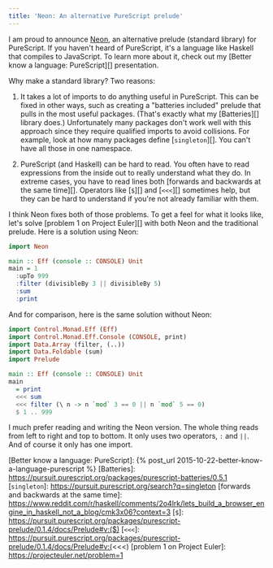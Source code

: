 ```yaml
---
title: 'Neon: An alternative PureScript prelude'
---
```


I am proud to announce [Neon][], an alternative prelude (standard library) for
PureScript. If you haven't heard of PureScript, it's a language like Haskell
that compiles to JavaScript. To learn more about it, check out my [Better know
a language: PureScript][] presentation.

Why make a standard library? Two reasons:

1.  It takes a lot of imports to do anything useful in PureScript. This can be
    fixed in other ways, such as creating a "batteries included" prelude that
    pulls in the most useful packages. (That's exactly what my [Batteries][]
    library does.) Unfortunately many packages don't work well with this
    approach since they require qualified imports to avoid collisions. For
    example, look at how many packages define [`singleton`][]. You can't have
    all those in one namespace.

2.  PureScript (and Haskell) can be hard to read. You often have to read
    expressions from the inside out to really understand what they do. In
    extreme cases, you have to read lines both [forwards and backwards at the
    same time][]. Operators like [`$`][] and [`<<<`][] sometimes help, but they
    can be hard to understand if you're not already familiar with them.

I think Neon fixes both of those problems. To get a feel for what it looks
like, let's solve [problem 1 on Project Euler][] with both Neon and the
traditional prelude. Here is a solution using Neon:

``` purescript
import Neon

main :: Eff (console :: CONSOLE) Unit
main = 1
  :upTo 999
  :filter (divisibleBy 3 || divisibleBy 5)
  :sum
  :print
```

And for comparison, here is the same solution without Neon:

``` purescript
import Control.Monad.Eff (Eff)
import Control.Monad.Eff.Console (CONSOLE, print)
import Data.Array (filter, (..))
import Data.Foldable (sum)
import Prelude

main :: Eff (console :: CONSOLE) Unit
main
  = print
  <<< sum
  <<< filter (\ n -> n `mod` 3 == 0 || n `mod` 5 == 0)
  $ 1 .. 999
```

I much prefer reading and writing the Neon version. The whole thing reads from
left to right and top to bottom. It only uses two operators, `:` and `||`. And
of course it only has one import.

[Neon]: https://pursuit.purescript.org/packages/purescript-neon/0.4.1
[Better know a language: PureScript]: {% post_url 2015-10-22-better-know-a-language-purescript %}
[Batteries]: https://pursuit.purescript.org/packages/purescript-batteries/0.5.1
[`singleton`]: https://pursuit.purescript.org/search?q=singleton
[forwards and backwards at the same time]: https://www.reddit.com/r/haskell/comments/2o4lrk/lets_build_a_browser_engine_in_haskell_not_a_blog/cmk3x06?context=3
[`$`]: https://pursuit.purescript.org/packages/purescript-prelude/0.1.4/docs/Prelude#v:($)
[`<<<`]: https://pursuit.purescript.org/packages/purescript-prelude/0.1.4/docs/Prelude#v:(<<<)
[problem 1 on Project Euler]: https://projecteuler.net/problem=1
